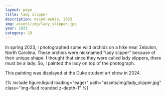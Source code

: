 ```yaml
---
layout: page
title: lady slipper
description: mixed media, 2023
img: assets/img/lady_slipper.jpg
year: 2023
category: 2D
---
```


In spring 2023, I photographed some wild orchids on a hike near Zebulon, North Carolina. These orchids were nicknamed "lady slipper" because of their unique shape. I thought that since they were called lady slippers, there must be a lady. So, I painted the lady on top of the photograph.

This painting was displayed at the Duke student art show in 2024.

<div class="row">
    <div class="col-sm mt-3 mt-md-0">
        {% include figure.liquid loading="eager" path="assets/img/lady_slipper.jpg" class="img-fluid rounded z-depth-1" %}
    </div>
</div>
